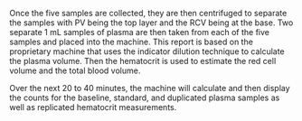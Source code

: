 Once the five samples are collected, they are then centrifuged to separate the samples with PV being the top layer and the RCV being at the base. Two separate 1 mL samples of plasma are then taken from each of the five samples and placed into the machine. This report is based on the proprietary machine that uses the indicator dilution technique to calculate the plasma volume. Then the hematocrit is used to estimate the red cell volume and the total blood volume.

Over the next 20 to 40 minutes, the machine will calculate and then display the counts for the baseline, standard, and duplicated plasma samples as well as replicated hematocrit measurements.